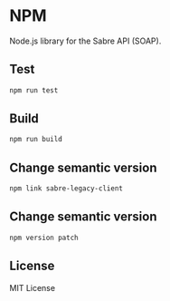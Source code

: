 # NPM 

Node.js library for the Sabre API (SOAP).

## Test

```bash
npm run test
```

## Build

```bash
npm run build
```

## Change semantic version

```bash
npm link sabre-legacy-client
```

## Change semantic version

```bash
npm version patch
```

## License

MIT License